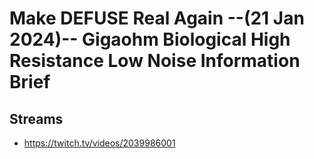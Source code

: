 # Make DEFUSE Real Again --(21 Jan 2024)-- Gigaohm Biological High Resistance Low Noise Information Brief

## Streams
- https://twitch.tv/videos/2039986001

